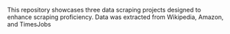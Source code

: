 This repository showcases three data scraping projects designed to enhance scraping proficiency. Data was extracted from Wikipedia, Amazon, and TimesJobs
